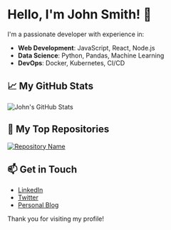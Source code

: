# Hello, I'm John Smith! 👋

I'm a passionate developer with experience in:

- **Web Development**: JavaScript, React, Node.js
- **Data Science**: Python, Pandas, Machine Learning
- **DevOps**: Docker, Kubernetes, CI/CD

## 📈 My GitHub Stats

![John's GitHub Stats](https://github-readme-stats.vercel.app/api?username=johnsmith&show_icons=true&hide_title=true)

## 🌟 My Top Repositories

[![Repository Name](https://github-readme-stats.vercel.app/api/pin/?username=johnsmith&repo=repo-name)](https://github.com/johnsmith/repo-name)

## 📫 Get in Touch

- [LinkedIn](https://www.linkedin.com/in/johnsmith)
- [Twitter](https://twitter.com/johnsmith)
- [Personal Blog](https://johnsmith.dev)

Thank you for visiting my profile!
